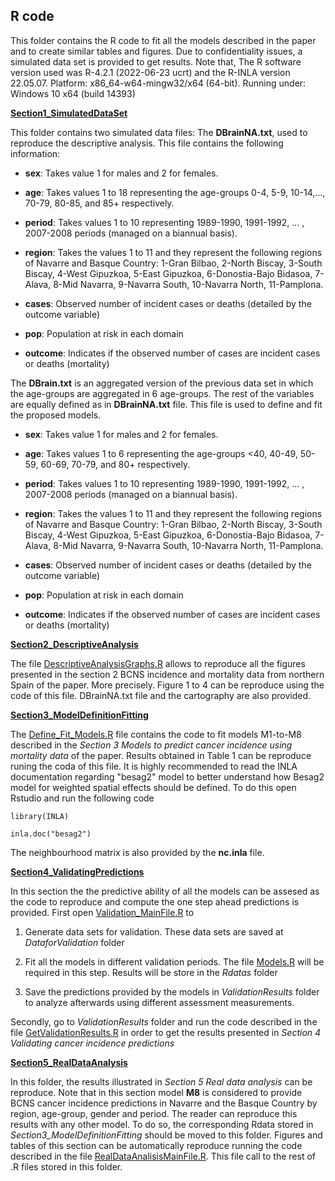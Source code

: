 ## **R code**

This folder contains the R code to fit all the models described in the paper and to create similar tables and figures. Due to confidentiality issues, a simulated data set is provided to get results. Note that, The R software version used was R-4.2.1 (2022-06-23 ucrt) and the R-INLA version 22.05.07. Platform: x86_64-w64-mingw32/x64 (64-bit). Running under: Windows 10 x64 (build 14393)

[**Section1_SimulatedDataSet**](https://github.com/spatialstatisticsupna/Biometrical_Journal_2022/tree/main/R/Section1_SimulatedDataSet "Section1_SimulatedDataSet")

This folder contains two simulated data files: The **DBrainNA.txt**, used to reproduce the descriptive analysis. This file contains the following information:

-   **sex**: Takes value 1 for males and 2 for females.

-   **age**: Takes values 1 to 18 representing the age-groups 0-4, 5-9, 10-14,..., 70-79, 80-85, and 85+ respectively.

-   **period**: Takes values 1 to 10 representing 1989-1990, 1991-1992, ... , 2007-2008 periods (managed on a biannual basis).

-   **region**: Takes the values 1 to 11 and they represent the following regions of Navarre and Basque Country: 1-Gran Bilbao, 2-North Biscay, 3-South Biscay, 4-West Gipuzkoa, 5-East Gipuzkoa, 6-Donostia-Bajo Bidasoa, 7-Alava, 8-Mid Navarra, 9-Navarra South, 10-Navarra North, 11-Pamplona.

-   **cases**: Observed number of incident cases or deaths (detailed by the outcome variable)

-   **pop**: Population at risk in each domain

-   **outcome**: Indicates if the observed number of cases are incident cases or deaths (mortality)

The **DBrain.txt** is an aggregated version of the previous data set in which the age-groups are aggregated in 6 age-groups. The rest of the variables are equally defined as in **DBrainNA.txt** file. This file is used to define and fit the proposed models.

-   **sex**: Takes value 1 for males and 2 for females.

-   **age**: Takes values 1 to 6 representing the age-groups \<40, 40-49, 50-59, 60-69, 70-79, and 80+ respectively.

-   **period**: Takes values 1 to 10 representing 1989-1990, 1991-1992, ... , 2007-2008 periods (managed on a biannual basis).

-   **region**: Takes the values 1 to 11 and they represent the following regions of Navarre and Basque Country: 1-Gran Bilbao, 2-North Biscay, 3-South Biscay, 4-West Gipuzkoa, 5-East Gipuzkoa, 6-Donostia-Bajo Bidasoa, 7-Alava, 8-Mid Navarra, 9-Navarra South, 10-Navarra North, 11-Pamplona.

-   **cases**: Observed number of incident cases or deaths (detailed by the outcome variable)

-   **pop**: Population at risk in each domain

-   **outcome**: Indicates if the observed number of cases are incident cases or deaths (mortality)

[**Section2_DescriptiveAnalysis**](https://github.com/spatialstatisticsupna/Biometrical_Journal_2022/tree/main/R/Section2_DescriptiveAnalysis "Section2_DescriptiveAnalysis")

The file [DescriptiveAnalysisGraphs.R](https://github.com/spatialstatisticsupna/Biometrical_Journal_2022/blob/main/R/Section2_DescriptiveAnalysis/DescriptiveAnalysisGraphs.R "DescriptiveAnalysisGraphs.R") allows to reproduce all the figures presented in the section 2 BCNS incidence and mortality data from northern Spain of the paper. More precisely. Figure 1 to 4 can be reproduce using the code of this file. DBrainNA.txt file and the cartography are also provided.

[**Section3_ModelDefinitionFitting**](https://github.com/spatialstatisticsupna/Biometrical_Journal_2022/tree/main/R/Section3_ModelDefinitionFitting "Section3_ModelDefinitionFitting")

The [Define_Fit_Models.R](https://github.com/spatialstatisticsupna/Biometrical_Journal_2022/blob/main/R/Section3_ModelDefinitionFitting/Define_Fit_Models.R "Define_Fit_Models.R") file contains the code to fit models M1-to-M8 described in the *Section 3 Models to predict cancer incidence using mortality data* of the paper. Results obtained in Table 1 can be reproduce runing the coda of this file. It is highly recommended to read the INLA documentation regarding "besag2" model to better understand how Besag2 model for weighted spatial effects should be defined. To do this open Rstudio and run the following code

`library(INLA)`

`inla.doc("besag2")`

The neighbourhood matrix is also provided by the **nc.inla** file.

[**Section4_ValidatingPredictions**](https://github.com/spatialstatisticsupna/Biometrical_Journal_2022/tree/main/R/Section4_ValidatingPredictions "Section4_ValidatingPredictions")

In this section the the predictive ability of all the models can be assesed as the code to reproduce and compute the one step ahead predictions is provided. First open [Validation_MainFile.R](https://github.com/spatialstatisticsupna/Biometrical_Journal_2022/blob/main/R/Section4_ValidatingPredictions/Validation_MainFile.R "Validation_MainFile.R") to

1.  Generate data sets for validation. These data sets are saved at *DataforValidation* folder

2.  Fit all the models in different validation periods. The file [Models.R](https://github.com/spatialstatisticsupna/Biometrical_Journal_2022/blob/main/R/Section4_ValidatingPredictions/Models.R "Models.R") will be required in this step. Results will be store in the *Rdatas* folder

3.  Save the predictions provided by the models in *ValidationResults* folder to analyze afterwards using different assessment measurements.

Secondly, go to *ValidationResults* folder and run the code described in the file [GetValidationResults.R](https://github.com/spatialstatisticsupna/Biometrical_Journal_2022/blob/main/R/Section4_ValidatingPredictions/ValidationResults/GetValidationResults.R "GetValidationResults.R") in order to get the results presented in *Section 4 Validating cancer incidence predictions*

[**Section5_RealDataAnalysis**](https://github.com/spatialstatisticsupna/Biometrical_Journal_2022/tree/main/R/Section5_RealDataAnalysis "Section5_RealDataAnalysis")

In this folder, the results illustrated in *Section 5 Real data analysis* can be reproduce. Note that in this section model **M8** is considered to provide BCNS cancer incidence predictions in Navarre and the Basque Country by region, age-group, gender and period. The reader can reproduce this results with any other model. To do so, the corresponding Rdata stored in *Section3_ModelDefinitionFitting* should be moved to this folder. Figures and tables of this section can be automatically reproduce running the code described in the file [RealDataAnalisisMainFile.R](https://github.com/spatialstatisticsupna/Biometrical_Journal_2022/blob/main/R/Section5_RealDataAnalysis/RealDataAnalisisMainFile.R "RealDataAnalisisMainFile.R"). This file call to the rest of .R files stored in this folder.
